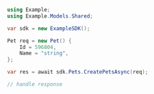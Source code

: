 <!-- Start SDK Example Usage [usage] -->
```csharp
using Example;
using Example.Models.Shared;

var sdk = new ExampleSDK();

Pet req = new Pet() {
    Id = 596804,
    Name = "string",
};

var res = await sdk.Pets.CreatePetsAsync(req);

// handle response
```
<!-- End SDK Example Usage [usage] -->